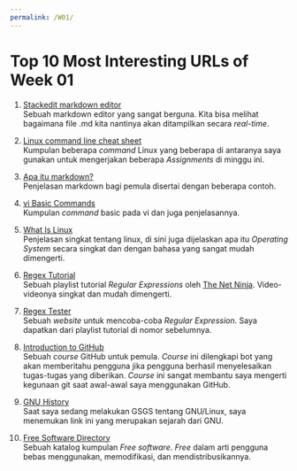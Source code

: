 ```yaml
---
permalink: /W01/
---
```


# Top 10 Most Interesting URLs of Week 01

1.  [Stackedit markdown editor](https://stackedit.io/app#)<br>
Sebuah markdown editor yang sangat berguna. Kita bisa melihat bagaimana file .md kita nantinya akan ditampilkan secara *real-time*.

2.  [Linux command line cheat sheet](https://cheatography.com/davechild/cheat-sheets/linux-command-line/)<br>
Kumpulan beberapa *command* Linux yang beberapa di antaranya saya gunakan untuk mengerjakan beberapa *Assignments* di minggu ini.

3.  [Apa itu markdown?](https://www.petanikode.com/markdown-pemula/)<br>
Penjelasan markdown bagi pemula disertai dengan beberapa contoh.

4.  [vi Basic Commands](https://en.wikipedia.org/wiki/4)<br>
Kumpulan *command* basic pada vi dan juga penjelasannya.

5.  [What Is Linux](https://www.linux.com/what-is-linux/)<br>
Penjelasan singkat tentang linux, di sini juga dijelaskan apa itu *Operating System* secara singkat dan dengan bahasa yang sangat mudah dimengerti.

6.  [Regex Tutorial](https://youtube.com/playlist?list=PL4cUxeGkcC9g6m_6Sld9Q4jzqdqHd2HiD)<br>
Sebuah playlist tutorial *Regular Expressions* oleh [The Net Ninja](https://www.youtube.com/c/TheNetNinja). Video-videonya singkat dan mudah dimengerti.

7.  [Regex Tester](https://regex101.com/)<br>
Sebuah *website* untuk mencoba-coba *Regular Expression*. Saya dapatkan dari playlist tutorial di nomor sebelumnya.

8.  [Introduction to GitHub](https://lab.github.com/githubtraining/introduction-to-github)<br>
Sebuah *course* GitHub untuk pemula. *Course* ini dilengkapi bot yang akan memberitahu pengguna jika pengguna berhasil menyelesaikan tugas-tugas yang diberikan. *Course* ini sangat membantu saya mengerti kegunaan git saat awal-awal saya menggunakan GitHub.

9.  [GNU History](https://www.gnu.org/gnu/gnu-history.html)<br>
Saat saya sedang melakukan GSGS tentang GNU/Linux, saya menemukan link ini yang merupakan sejarah dari GNU. 

10. [Free Software Directory](https://directory.fsf.org/wiki/Main_Page)<br>
Sebuah katalog kumpulan *Free software*. *Free* dalam arti pengguna bebas menggunakan, memodifikasi, dan mendistribusikannya.
